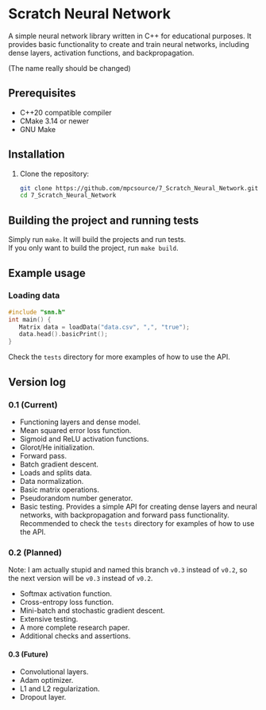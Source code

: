 # Scratch Neural Network
A simple neural network library written in C++ for educational purposes. It provides basic functionality to create and train neural networks, including dense layers, activation functions, and backpropagation.

(The name really should be changed)

## Prerequisites
* C++20 compatible compiler
* CMake 3.14 or newer
* GNU Make

## Installation
1. Clone the repository:
   ```bash
   git clone https://github.com/mpcsource/7_Scratch_Neural_Network.git
   cd 7_Scratch_Neural_Network
   ```


## Building the project and running tests
Simply run `make`. It will build the projects and run tests.<br>
If you only want to build the project, run `make build`.

## Example usage

### Loading data
```cpp
#include "snn.h"
int main() {
   Matrix data = loadData("data.csv", ",", "true");
   data.head().basicPrint();
}
```

Check the `tests` directory for more examples of how to use the API.

## Version log

### 0.1 (Current)
* Functioning layers and dense model.
* Mean squared error loss function.
* Sigmoid and ReLU activation functions.
* Glorot/He initialization.
* Forward pass.
* Batch gradient descent.
* Loads and splits data.
* Data normalization.
* Basic matrix operations.
* Pseudorandom number generator.
* Basic testing.
Provides a simple API for creating dense layers and neural networks, with backpropagation and forward pass functionality.
Recommended to check the `tests` directory for examples of how to use the API.


### 0.2 (Planned)
Note: I am actually stupid and named this branch `v0.3` instead of `v0.2`, so the next version will be `v0.3` instead of `v0.2`.
* Softmax activation function.
* Cross-entropy loss function.
* Mini-batch and stochastic gradient descent.
* Extensive testing.
* A more complete research paper.
* Additional checks and assertions.

#### 0.3 (Future)
* Convolutional layers.
* Adam optimizer.
* L1 and L2 regularization.
* Dropout layer.